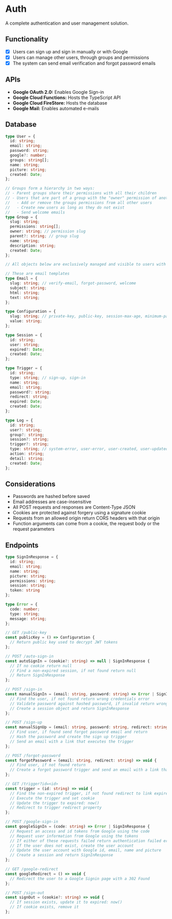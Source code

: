 # Auth
A complete authentication and user management solution.

## Functionality
- [x] Users can sign up and sign in manually or with Google
- [x] Users can manage other users, through groups and permissions
- [x] The system can send email verification and forgot password emails

## APIs
- **Google OAuth 2.0:** Enables Google Sign-in
- **Google Cloud Functions:** Hosts the TypeScript API
- **Google Cloud FireStore:** Hosts the database
- **Google Mail:** Enables automated e-mails

## Database
```typescript
type User = {
  id: string;
  email: string;
  password: string;
  google?: number;
  groups: string[];
  name: string;
  picture: string;
  created: Date;
};

// Groups form a hierarchy in two ways:
// - Parent groups share their permissions with all their children
// - Users that are part of a group with the "owner" permission of another group can:
//   - Add or remove the groups permissions from all other users
//   - Create new users as long as they do not exist
//   - Send welcome emails
type Group = {
  slug: string;
  permissions: string[];
  owner: string; // permission slug
  parent?: string; // group slug
  name: string;
  description: string;
  created: Date;
};

// All objects below are exclusively managed and visible to users with permission: root-admin

// These are email templates
type Email = {
  slug: string; // verify-email, forgot-password, welcome
  subject: string;
  html: string;
  text: string;
};

type Configuration = {
  slug: string; // private-key, public-key, session-max-age, minimum-password-length, allowed-origin
  value: string;
};

type Session = {
  id: string;
  user: string;
  expired?: Date;
  created: Date;
};

type Trigger = {
  id: string;
  type: string; // sign-up, sign-in
  name: string;
  email: string;
  password?: string;
  redirect: string;
  expired: Date;
  created: Date;
};

type Log = {
  id: string;
  user?: string;
  group?: string;
  session?: string;
  trigger?: string;
  type: string; // system-error, user-error, user-created, user-updated, session-created, user-signed-in, email-sent
  action: string;
  detail: string;
  created: Date;
};
```

## Considerations
- Passwords are hashed before saved
- Email addresses are case-insensitive
- All POST requests and responses are Content-Type JSON
- Cookies are protected against forgery using a signature cookie
- Requests from an allowed origin return CORS headers with that origin
- Function arguments can come from a cookie, the request body or the request parameters

## Endpoints
```typescript
type SignInResponse = {
  id: string;
  email: string;
  name: string;
  picture: string;
  permissions: string;
  session: string;
  token: string
};

type Error = {
  code: number;
  type: string;
  message: string;
};

// GET /public-key
const publicKey = () => Configuration {
  // Return public key used to decrypt JWT tokens
};

// POST /auto-sign-in
const autoSignIn = (cookie?: string) => null | SignInResponse {
  // If no cookie return null
  // Find a non-expired session, if not found return null
  // Return SignInResponse
};

// POST /sign-in
const manualSignIn = (email: string, password: string) => Error | SignInResponse {
  // Find the user, if not found return wrong credentials error
  // Validate password against hashed password, if invalid return wrong credentials error
  // Create a session object and return SignInResponse
};

// POST /sign-up
const manualSignUp = (email: string, password: string, redirect: string, name?: string) => void {
  // Find user, if found send forgot password email and return
  // Hash the password and create the sign up trigger
  // Send an email with a link that executes the trigger
};

// POST /forgot-password
const forgotPassword = (email: string, redirect: string) => void {
  // Find user, if not found return
  // Create a forgot password trigger and send an email with a link that executes the trigger
};

// GET /trigger?id=<id>
const trigger = (id: string) => void {
  // Find the non-expired trigger, if not found redirect to link expired page
  // Execute the trigger and set cookie
  // Update the trigger to expired: now()
  // Redirect to trigger redirect property
};

// POST /google-sign-in
const googleSignIn = (code: string) => Error | SignInResponse {
  // Request an access and id tokens from Google using the code
  // Request user information from Google using the tokens
  // If either of these requests failed return authentication failed error
  // If the user does not exist, create the user account
  // Update the user account with Google id, email, name and picture
  // Create a session and return SignInResponse
};

// GET /google-redirect
const googleRedirect = () => void {
  // Redirect the user to a Google Signin page with a 302 Found
};

// POST /sign-out
const signOut = (cookie?: string) => void {
  // If session exists, update it to expired: now()
  // If cookie exists, remove it
};
```
